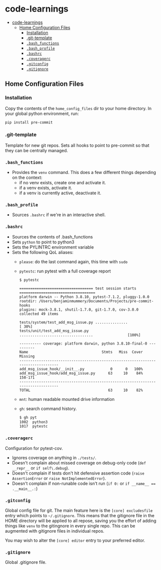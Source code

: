 # code-learnings

<!--TOC-->

- [code-learnings](#code-learnings)
  - [Home Configuration Files](#home-configuration-files)
    - [Installation](#installation)
    - [.git-template](#git-template)
    - [`.bash_functions`](#bash_functions)
    - [`.bash_profile`](#bash_profile)
    - [`.bashrc`](#bashrc)
    - [`.coveragerc`](#coveragerc)
    - [`.gitconfig`](#gitconfig)
    - [`.gitignore`](#gitignore)

<!--TOC-->

## Home Configuration Files

### Installation

Copy the contents of the `home_config_files` dir to your home directory. In your global python environment, run:

```bash
pip install pre-commit
```

### .git-template

Template for new git repos. Sets all hooks to point to pre-commit so that they can be centrally managed.

### `.bash_functions`

- Provides the `venv` command. This does a few different things depending on the context:
  - if no venv exists, create one and activate it.
  - if a venv exists, activate it.
  - if a venv is currently active, deactivate it.

### `.bash_profile`

- Sources `.bashrc` if we're in an interactive shell.

### `.bashrc`

- Sources the contents of .bash_functions
- Sets `python` to point to python3
- Sets the PYLINTRC environment variable
- Sets the following QoL aliases:
  - `please`: do the last command again, this time with `sudo`
  - `pytestc`: run pytest with a full coverage report

    ```text
    $ pytestc

    ================================== test session starts ===================================
    platform darwin -- Python 3.8.10, pytest-7.1.2, pluggy-1.0.0
    rootdir: /Users/benjaminmummery/Documents/Projects/pre-commit-hooks
    plugins: mock-3.8.1, shutil-1.7.0, git-1.7.0, cov-3.0.0
    collected 49 items  

    tests/system/test_add_msg_issue.py ...............                                 [ 30%]
    tests/unit/test_add_msg_issue.py ..................................                [100%]

    ---------- coverage: platform darwin, python 3.8.10-final-0 ----------
    Name                                  Stmts   Miss  Cover   Missing
    ---------------------------------------------------------------------------------
    add_msg_issue_hook/__init__.py            0      0   100%
    add_msg_issue_hook/add_msg_issue.py      63     10    84%   158-171
    ---------------------------------------------------------------------------------
    TOTAL                                    63     10    82%
    ```

  - `mnt`: human readable mounted drive information
  - `gh`: search command history.

    ```bash
    $ gh pyt
    1002  python3
    1017  pytestc
    ```

### `.coveragerc`

Configuration for pytest-cov.

- Ignores coverage on anything in `./tests/`.
- Doesn't complain about missed coverage on debug-only code (`def __repr__` or `if self\.debug`).
- Doesn't complain if tests don't hit defensive assertion code (`raise AssertionError` or `raise NotImplementedError`).
- Doesn't complain if non-runable code isn't run (`if 0:` or `if __name__ == .__main__.:`)

### `.gitconfig`

Global config file for git. The main feature here is the `[core] excludesfile` entry which points to `~/.gitignore`. This means that the gitignore file in the HOME directory will be applied to all repose, saving you the effort of adding things like `venv` to the gitingnore in every single repo. This can be augmented with gitignore files in individual repos.

You may wish to alter the `[core] editor` entry to your preferred editor.

### `.gitignore`

Global .gitignore file.
